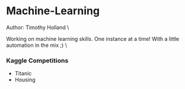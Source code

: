 # Machine-Learning
Author: Timothy Holland \

Working on machine learning skills. One instance at a time! With a little automation in the mix ;) \

### Kaggle Competitions

- Titanic
- Housing
